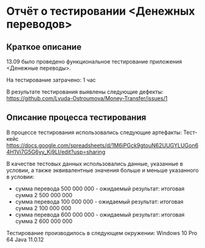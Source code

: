 # Отчёт о тестировании <Денежных переводов>

## Краткое описание

13.09 было проведено функциональное тестирование приложения <Денежные переводы>.

На тестирование затрачено: 1 час

В результате тестирования выявлены следующие дефекты:
https://github.com/Lyuda-Ostroumova/Money-Transfer/issues/1

## Описание процесса тестирования

В процессе тестирования использовались следующие артефакты:
Тест-кейс https://docs.google.com/spreadsheets/d/1M6iPGck9gtouN62UUGYLUGon64H1Vi7G5G6yy_Kj9LI/edit?usp=sharing


В качестве тестовых данных использовались данные, указанные в условии, а также эквивалентные значения больше и меньше указанного в условии:
* сумма перевода 500 000 000 - ожидаемый результат: итоговая сумма 2 500 000 000
* сумма перевода 100 000 000 - ожидаемый результат: итоговая сумма 2 100 000 000
* сумма перевода 600 000 000 - ожидаемый результат: итоговая сумма 2 600 000 000


Тестирование производилось в следующем окружении:
Windows 10 Pro 64
Java 11.0.12
